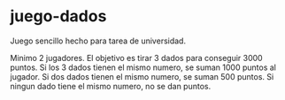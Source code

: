 # juego-dados

Juego sencillo hecho para tarea de universidad.

Minimo 2 jugadores. El objetivo es tirar 3 dados para conseguir 3000 puntos.
Si los 3 dados tienen el mismo numero, se suman 1000 puntos al jugador. Si dos dados tienen el mismo numero, se suman 500 puntos. Si ningun dado tiene el mismo numero, no se dan puntos.
